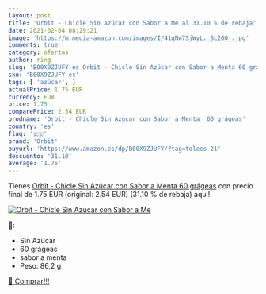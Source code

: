 ```yaml
---
layout: post
title: 'Orbit - Chicle Sin Azúcar con Sabor a Me al 31.10 % de rebaja'
date: 2021-02-04 08:29:21
image: 'https://m.media-amazon.com/images/I/41gNw7SjWyL._SL200_.jpg'
comments: true
category: ofertas
author: ring
slug: 'B00X9ZJUFY-es Orbit - Chicle Sin Azúcar con Sabor a Menta 60 grágeas'
sku: 'B00X9ZJUFY-es'
tags: [ 'azúcar', ]
actualPrice: 1.75 EUR
currency: EUR
price: 1.75
comparePrice: 2.54 EUR
prodname: 'Orbit - Chicle Sin Azúcar con Sabor a Menta  60 grágeas'
country: 'es'
flag: '🇪🇸'
brand: 'Orbit'
buyurl: 'https://www.amazon.es/dp/B00X9ZJUFY/?tag=tolees-21'
descuento: '31.10'
average: '1.75'
---
```


Tienes [Orbit - Chicle Sin Azúcar con Sabor a Menta  60 grágeas](https://www.amazon.es/dp/B00X9ZJUFY/?tag=tolees-21) con precio final de  1.75 EUR (original: 2.54 EUR) (31.10 %  de rebaja) aqui!

[![Orbit - Chicle Sin Azúcar con Sabor a Me](https://m.media-amazon.com/images/I/41gNw7SjWyL._SL200_.jpg)](https://www.amazon.es/dp/B00X9ZJUFY/?tag=tolees-21)

🔎:

- Sin Azúcar
- 60 grágeas
- sabor a menta
- Peso: 86,2 g

[🛒 Comprar!!!](https://www.amazon.es/dp/B00X9ZJUFY/?tag=tolees-21)

